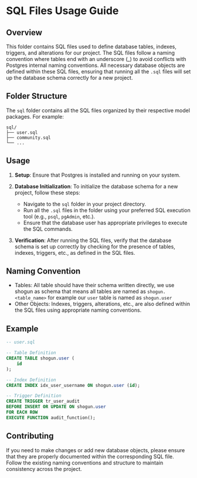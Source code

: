 # SQL Files Usage Guide

## Overview

This folder contains SQL files used to define database tables, indexes, triggers, and alterations for our project. The SQL files follow a naming convention where tables end with an underscore (_) to avoid conflicts with Postgres internal naming conventions. All necessary database objects are defined within these SQL files, ensuring that running all the `.sql` files will set up the database schema correctly for a new project.

## Folder Structure

The `sql` folder contains all the SQL files organized by their respective model packages. For example:

```
sql/
├── user.sql
├── community.sql
└── ...
```

## Usage

1. **Setup**: Ensure that Postgres is installed and running on your system.

2. **Database Initialization**: To initialize the database schema for a new project, follow these steps:

    - Navigate to the `sql` folder in your project directory.
    - Run all the `.sql` files in the folder using your preferred SQL execution tool (e.g., `psql`, `pgAdmin`, etc.).
    - Ensure that the database user has appropriate privileges to execute the SQL commands.

3. **Verification**: After running the SQL files, verify that the database schema is set up correctly by checking for the presence of tables, indexes, triggers, etc., as defined in the SQL files.

## Naming Convention

- Tables: All table should have their schema written directly, we use shogun as schema that means all tables are named as `shogun.<table_name>` for example our `user` table is named as `shogun.user`
- Other Objects: Indexes, triggers, alterations, etc., are also defined within the SQL files using appropriate naming conventions.

## Example

```sql
-- user.sql

-- Table Definition
CREATE TABLE shogun.user (
    id
);

-- Index Definition
CREATE INDEX idx_user_username ON shogun.user (id);

-- Trigger Definition
CREATE TRIGGER tr_user_audit
BEFORE INSERT OR UPDATE ON shogun.user
FOR EACH ROW
EXECUTE FUNCTION audit_function();
```

## Contributing

If you need to make changes or add new database objects, please ensure that they are properly documented within the corresponding SQL file. Follow the existing naming conventions and structure to maintain consistency across the project.
